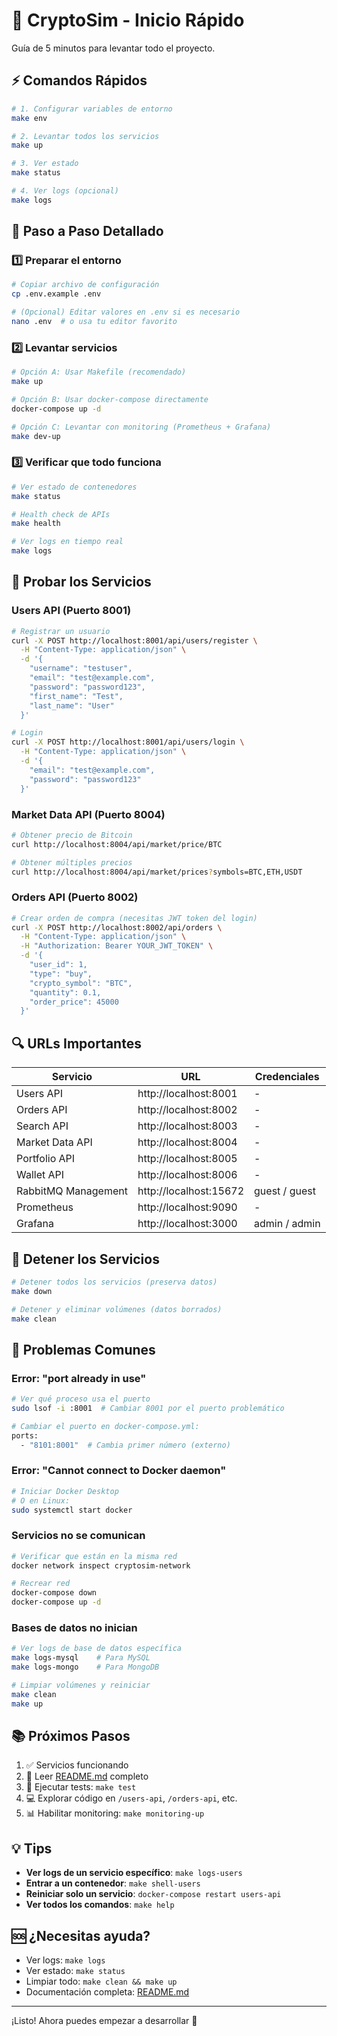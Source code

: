# 🚀 CryptoSim - Inicio Rápido

Guía de 5 minutos para levantar todo el proyecto.

## ⚡ Comandos Rápidos

```bash
# 1. Configurar variables de entorno
make env

# 2. Levantar todos los servicios
make up

# 3. Ver estado
make status

# 4. Ver logs (opcional)
make logs
```

## 📝 Paso a Paso Detallado

### 1️⃣ Preparar el entorno

```bash
# Copiar archivo de configuración
cp .env.example .env

# (Opcional) Editar valores en .env si es necesario
nano .env  # o usa tu editor favorito
```

### 2️⃣ Levantar servicios

```bash
# Opción A: Usar Makefile (recomendado)
make up

# Opción B: Usar docker-compose directamente
docker-compose up -d

# Opción C: Levantar con monitoring (Prometheus + Grafana)
make dev-up
```

### 3️⃣ Verificar que todo funciona

```bash
# Ver estado de contenedores
make status

# Health check de APIs
make health

# Ver logs en tiempo real
make logs
```

## 🎯 Probar los Servicios

### Users API (Puerto 8001)

```bash
# Registrar un usuario
curl -X POST http://localhost:8001/api/users/register \
  -H "Content-Type: application/json" \
  -d '{
    "username": "testuser",
    "email": "test@example.com",
    "password": "password123",
    "first_name": "Test",
    "last_name": "User"
  }'

# Login
curl -X POST http://localhost:8001/api/users/login \
  -H "Content-Type: application/json" \
  -d '{
    "email": "test@example.com",
    "password": "password123"
  }'
```

### Market Data API (Puerto 8004)

```bash
# Obtener precio de Bitcoin
curl http://localhost:8004/api/market/price/BTC

# Obtener múltiples precios
curl http://localhost:8004/api/market/prices?symbols=BTC,ETH,USDT
```

### Orders API (Puerto 8002)

```bash
# Crear orden de compra (necesitas JWT token del login)
curl -X POST http://localhost:8002/api/orders \
  -H "Content-Type: application/json" \
  -H "Authorization: Bearer YOUR_JWT_TOKEN" \
  -d '{
    "user_id": 1,
    "type": "buy",
    "crypto_symbol": "BTC",
    "quantity": 0.1,
    "order_price": 45000
  }'
```

## 🔍 URLs Importantes

| Servicio | URL | Credenciales |
|----------|-----|--------------|
| Users API | http://localhost:8001 | - |
| Orders API | http://localhost:8002 | - |
| Search API | http://localhost:8003 | - |
| Market Data API | http://localhost:8004 | - |
| Portfolio API | http://localhost:8005 | - |
| Wallet API | http://localhost:8006 | - |
| RabbitMQ Management | http://localhost:15672 | guest / guest |
| Prometheus | http://localhost:9090 | - |
| Grafana | http://localhost:3000 | admin / admin |

## 🛑 Detener los Servicios

```bash
# Detener todos los servicios (preserva datos)
make down

# Detener y eliminar volúmenes (datos borrados)
make clean
```

## 🐛 Problemas Comunes

### Error: "port already in use"

```bash
# Ver qué proceso usa el puerto
sudo lsof -i :8001  # Cambiar 8001 por el puerto problemático

# Cambiar el puerto en docker-compose.yml:
ports:
  - "8101:8001"  # Cambia primer número (externo)
```

### Error: "Cannot connect to Docker daemon"

```bash
# Iniciar Docker Desktop
# O en Linux:
sudo systemctl start docker
```

### Servicios no se comunican

```bash
# Verificar que están en la misma red
docker network inspect cryptosim-network

# Recrear red
docker-compose down
docker-compose up -d
```

### Bases de datos no inician

```bash
# Ver logs de base de datos específica
make logs-mysql    # Para MySQL
make logs-mongo    # Para MongoDB

# Limpiar volúmenes y reiniciar
make clean
make up
```

## 📚 Próximos Pasos

1. ✅ Servicios funcionando
2. 📖 Leer [README.md](README.md) completo
3. 🧪 Ejecutar tests: `make test`
4. 💻 Explorar código en `/users-api`, `/orders-api`, etc.
5. 📊 Habilitar monitoring: `make monitoring-up`

## 💡 Tips

- **Ver logs de un servicio específico**: `make logs-users`
- **Entrar a un contenedor**: `make shell-users`
- **Reiniciar solo un servicio**: `docker-compose restart users-api`
- **Ver todos los comandos**: `make help`

## 🆘 ¿Necesitas ayuda?

- Ver logs: `make logs`
- Ver estado: `make status`
- Limpiar todo: `make clean && make up`
- Documentación completa: [README.md](README.md)

---

¡Listo! Ahora puedes empezar a desarrollar 🚀
